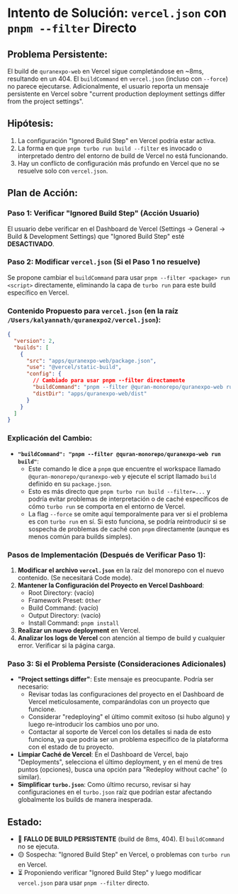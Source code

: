 # Intento de Solución: `vercel.json` con `pnpm --filter` Directo

## Problema Persistente:
El build de `quranexpo-web` en Vercel sigue completándose en ~8ms, resultando en un 404. El `buildCommand` en `vercel.json` (incluso con `--force`) no parece ejecutarse. Adicionalmente, el usuario reporta un mensaje persistente en Vercel sobre "current production deployment settings differ from the project settings".

## Hipótesis:
1.  La configuración "Ignored Build Step" en Vercel podría estar activa.
2.  La forma en que `pnpm turbo run build --filter` es invocado o interpretado dentro del entorno de build de Vercel no está funcionando.
3.  Hay un conflicto de configuración más profundo en Vercel que no se resuelve solo con `vercel.json`.

## Plan de Acción:

### Paso 1: Verificar "Ignored Build Step" (Acción Usuario)
   El usuario debe verificar en el Dashboard de Vercel (Settings -> General -> Build & Development Settings) que "Ignored Build Step" esté **DESACTIVADO**.

### Paso 2: Modificar `vercel.json` (Si el Paso 1 no resuelve)
   Se propone cambiar el `buildCommand` para usar `pnpm --filter <package> run <script>` directamente, eliminando la capa de `turbo run` para este build específico en Vercel.

### Contenido Propuesto para `vercel.json` (en la raíz `/Users/kalyannath/quranexpo2/vercel.json`):
```json
{
  "version": 2,
  "builds": [
    {
      "src": "apps/quranexpo-web/package.json",
      "use": "@vercel/static-build",
      "config": {
        // Cambiado para usar pnpm --filter directamente
        "buildCommand": "pnpm --filter @quran-monorepo/quranexpo-web run build",
        "distDir": "apps/quranexpo-web/dist"
      }
    }
  ]
}
```

### Explicación del Cambio:
-   **`"buildCommand": "pnpm --filter @quran-monorepo/quranexpo-web run build"`**:
    -   Este comando le dice a `pnpm` que encuentre el workspace llamado `@quran-monorepo/quranexpo-web` y ejecute el script llamado `build` definido en su `package.json`.
    -   Esto es más directo que `pnpm turbo run build --filter=...` y podría evitar problemas de interpretación o de caché específicos de cómo `turbo run` se comporta en el entorno de Vercel.
    -   La flag `--force` se omite aquí temporalmente para ver si el problema es con `turbo run` en sí. Si esto funciona, se podría reintroducir si se sospecha de problemas de caché con `pnpm` directamente (aunque es menos común para builds simples).

### Pasos de Implementación (Después de Verificar Paso 1):
1.  **Modificar el archivo `vercel.json`** en la raíz del monorepo con el nuevo contenido. (Se necesitará Code mode).
2.  **Mantener la Configuración del Proyecto en Vercel Dashboard**:
    *   Root Directory: (vacío)
    *   Framework Preset: `Other`
    *   Build Command: (vacío)
    *   Output Directory: (vacío)
    *   Install Command: `pnpm install`
3.  **Realizar un nuevo deployment** en Vercel.
4.  **Analizar los logs de Vercel** con atención al tiempo de build y cualquier error. Verificar si la página carga.

### Paso 3: Si el Problema Persiste (Consideraciones Adicionales)
-   **"Project settings differ"**: Este mensaje es preocupante. Podría ser necesario:
    -   Revisar todas las configuraciones del proyecto en el Dashboard de Vercel meticulosamente, comparándolas con un proyecto que funcione.
    -   Considerar "redeploying" el último commit exitoso (si hubo alguno) y luego re-introducir los cambios uno por uno.
    -   Contactar al soporte de Vercel con los detalles si nada de esto funciona, ya que podría ser un problema específico de la plataforma con el estado de tu proyecto.
-   **Limpiar Caché de Vercel**: En el Dashboard de Vercel, bajo "Deployments", selecciona el último deployment, y en el menú de tres puntos (opciones), busca una opción para "Redeploy without cache" (o similar).
-   **Simplificar `turbo.json`**: Como último recurso, revisar si hay configuraciones en el `turbo.json` raíz que podrían estar afectando globalmente los builds de manera inesperada.

## Estado:
-   🔴 **FALLO DE BUILD PERSISTENTE** (build de 8ms, 404). El `buildCommand` no se ejecuta.
-   🟡 Sospecha: "Ignored Build Step" en Vercel, o problemas con `turbo run` en Vercel.
-   ⏳ Proponiendo verificar "Ignored Build Step" y luego modificar `vercel.json` para usar `pnpm --filter` directo.